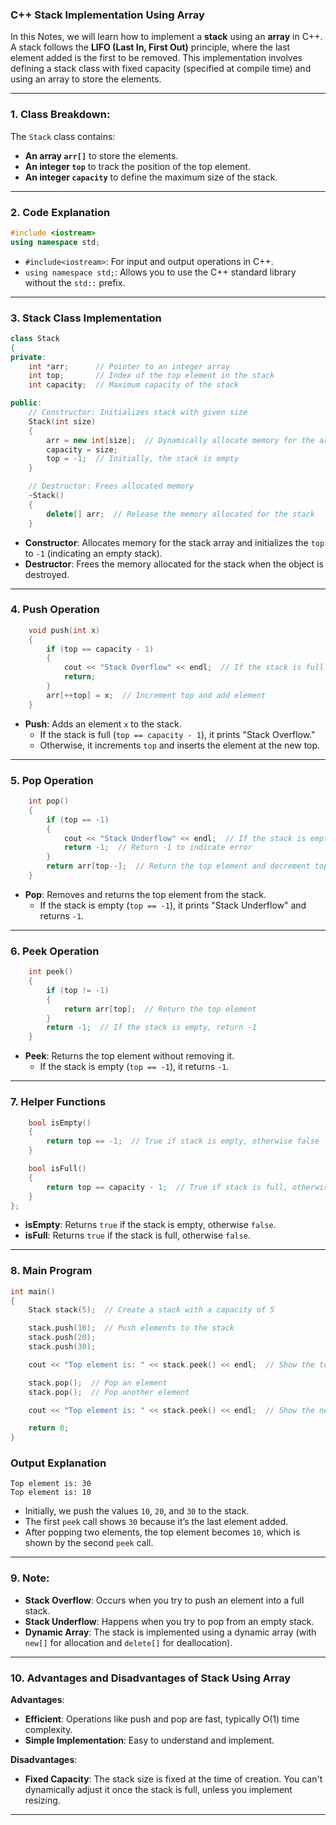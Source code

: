 ### **C++ Stack Implementation Using Array**

In this Notes, we will learn how to implement a **stack** using an **array** in C++. A stack follows the **LIFO (Last In, First Out)** principle, where the last element added is the first to be removed. This implementation involves defining a stack class with fixed capacity (specified at compile time) and using an array to store the elements.

---

### **1. Class Breakdown:**

The `Stack` class contains:
- **An array `arr[]`** to store the elements.
- **An integer `top`** to track the position of the top element.
- **An integer `capacity`** to define the maximum size of the stack.

---

### **2. Code Explanation**

```cpp
#include <iostream>
using namespace std;
```
- `#include<iostream>`: For input and output operations in C++.
- `using namespace std;`: Allows you to use the C++ standard library without the `std::` prefix.

---

### **3. Stack Class Implementation**

```cpp
class Stack
{
private:
    int *arr;      // Pointer to an integer array
    int top;       // Index of the top element in the stack
    int capacity;  // Maximum capacity of the stack

public:
    // Constructor: Initializes stack with given size
    Stack(int size)
    {
        arr = new int[size];  // Dynamically allocate memory for the array
        capacity = size;
        top = -1;  // Initially, the stack is empty
    }

    // Destructor: Frees allocated memory
    ~Stack()
    {
        delete[] arr;  // Release the memory allocated for the stack
    }
```

- **Constructor**: Allocates memory for the stack array and initializes the `top` to `-1` (indicating an empty stack).
- **Destructor**: Frees the memory allocated for the stack when the object is destroyed.

---

### **4. Push Operation**

```cpp
    void push(int x)
    {
        if (top == capacity - 1)
        {
            cout << "Stack Overflow" << endl;  // If the stack is full
            return;
        }
        arr[++top] = x;  // Increment top and add element
    }
```

- **Push**: Adds an element `x` to the stack.
  - If the stack is full (`top == capacity - 1`), it prints "Stack Overflow."
  - Otherwise, it increments `top` and inserts the element at the new top.

---

### **5. Pop Operation**

```cpp
    int pop()
    {
        if (top == -1)
        {
            cout << "Stack Underflow" << endl;  // If the stack is empty
            return -1;  // Return -1 to indicate error
        }
        return arr[top--];  // Return the top element and decrement top
    }
```

- **Pop**: Removes and returns the top element from the stack.
  - If the stack is empty (`top == -1`), it prints "Stack Underflow" and returns `-1`.

---

### **6. Peek Operation**

```cpp
    int peek()
    {
        if (top != -1)
        {
            return arr[top];  // Return the top element
        }
        return -1;  // If the stack is empty, return -1
    }
```

- **Peek**: Returns the top element without removing it.
  - If the stack is empty (`top == -1`), it returns `-1`.

---

### **7. Helper Functions**

```cpp
    bool isEmpty()
    {
        return top == -1;  // True if stack is empty, otherwise false
    }

    bool isFull()
    {
        return top == capacity - 1;  // True if stack is full, otherwise false
    }
};
```

- **isEmpty**: Returns `true` if the stack is empty, otherwise `false`.
- **isFull**: Returns `true` if the stack is full, otherwise `false`.

---

### **8. Main Program**

```cpp
int main()
{
    Stack stack(5);  // Create a stack with a capacity of 5

    stack.push(10);  // Push elements to the stack
    stack.push(20);
    stack.push(30);

    cout << "Top element is: " << stack.peek() << endl;  // Show the top element

    stack.pop();  // Pop an element
    stack.pop();  // Pop another element

    cout << "Top element is: " << stack.peek() << endl;  // Show the new top element

    return 0;
}
```

### **Output Explanation**

```
Top element is: 30
Top element is: 10
```

- Initially, we push the values `10`, `20`, and `30` to the stack.
- The first `peek` call shows `30` because it’s the last element added.
- After popping two elements, the top element becomes `10`, which is shown by the second `peek` call.

---

### **9. Note:**

- **Stack Overflow**: Occurs when you try to push an element into a full stack.
- **Stack Underflow**: Happens when you try to pop from an empty stack.
- **Dynamic Array**: The stack is implemented using a dynamic array (with `new[]` for allocation and `delete[]` for deallocation).

---

### **10. Advantages and Disadvantages of Stack Using Array**

**Advantages**:
- **Efficient**: Operations like push and pop are fast, typically O(1) time complexity.
- **Simple Implementation**: Easy to understand and implement.

**Disadvantages**:
- **Fixed Capacity**: The stack size is fixed at the time of creation. You can't dynamically adjust it once the stack is full, unless you implement resizing.

---
